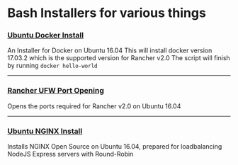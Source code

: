# Bash Installers for various things

### [Ubuntu Docker Install](https://github.com/danthegoodman1/bash-scripts/tree/master/ubuntuDockerInstall)
An Installer for Docker on Ubuntu 16.04
This will install docker version 17.03.2 which is the supported version for Rancher v2.0
The script will finish by running `docker hello-world`

------

### [Rancher UFW Port Opening](https://github.com/danthegoodman1/bash-scripts/tree/master/rancherUFW)
Opens the ports required for Rancher v2.0 on Ubuntu 16.04

---

### [Ubuntu NGINX Install](https://github.com/danthegoodman1/bash-scripts/tree/master/nginxUbuntuNodeJS)
Installs NGINX Open Source on Ubuntu 16.04, prepared for loadbalancing NodeJS Express servers with Round-Robin
